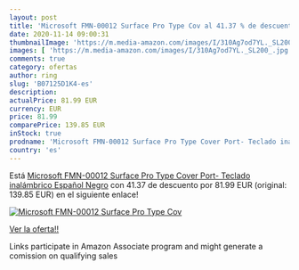 ```yaml
---
layout: post
title: 'Microsoft FMN-00012 Surface Pro Type Cov al 41.37 % de descuento'
date: 2020-11-14 09:00:31
thumbnailImage: 'https://m.media-amazon.com/images/I/310Ag7od7YL._SL200_.jpg'
images: [ 'https://m.media-amazon.com/images/I/310Ag7od7YL._SL200_.jpg' ]
comments: true
category: ofertas
author: ring
slug: 'B07125D1K4-es'
description:
actualPrice: 81.99 EUR
currency: EUR
price: 81.99
comparePrice: 139.85 EUR
inStock: true
prodname: 'Microsoft FMN-00012 Surface Pro Type Cover Port- Teclado inalámbrico  Español  Negro'
country: 'es'
---
```


Está [Microsoft FMN-00012 Surface Pro Type Cover Port- Teclado inalámbrico  Español  Negro](https://www.amazon.es/dp/B07125D1K4/?tag=tolees-21) con 41.37 de descuento por 81.99 EUR (original: 139.85 EUR) en el siguiente enlace!

[![Microsoft FMN-00012 Surface Pro Type Cov](https://m.media-amazon.com/images/I/310Ag7od7YL._SL200_.jpg)](https://www.amazon.es/dp/B07125D1K4/?tag=tolees-21)

[Ver la oferta!!](https://www.amazon.es/dp/B07125D1K4/?tag=tolees-21)

Links participate in Amazon Associate program and might generate a comission on qualifying sales


